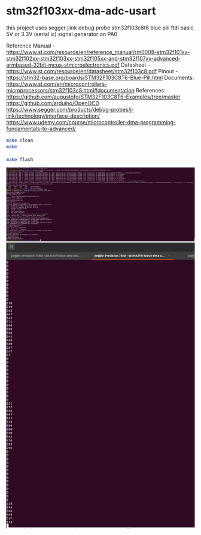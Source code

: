 # stm32f103xx-dma-adc-usart

this project uses segger jlink debug probe
stm32f103c8t6 blue pill
ftdi basic 5V or 3.3V (serial ic)
signal generator on PA0

Reference Manual - https://www.st.com/resource/en/reference_manual/rm0008-stm32f101xx-stm32f102xx-stm32f103xx-stm32f105xx-and-stm32f107xx-advanced-armbased-32bit-mcus-stmicroelectronics.pdf
Datasheet - https://www.st.com/resource/en/datasheet/stm32f103c8.pdf
Pinout - https://stm32-base.org/boards/STM32F103C8T6-Blue-Pill.html
Documents: https://www.st.com/en/microcontrollers-microprocessors/stm32f103c8.html#documentation
References: https://github.com/augustofg/STM32F103C8T6-Examples/tree/master
            https://github.com/arduino/OpenOCD
            https://www.segger.com/products/debug-probes/j-link/technology/interface-description/
            https://www.udemy.com/course/microcontroller-dma-programming-fundamentals-to-advanced/

``` bash
make clean
make

make flash
```
![alt text](screenshot.png "Screenshot 1")
![alt text](screenshot2.png "Screenshot 2")